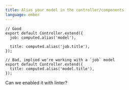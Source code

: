 ```yaml
---
title: Alias your model in the controller/components
language: ember
---
```


    // Good
    export default Controller.extend({
      job: computed.alias('model'),

      title: computed.alias('job.title'),
    });

    // Bad, implied we're working with a `job` model
    export default Controller.extend({
      title: computed.alias('model.title'),
    });

Can we enabled it with linter?
